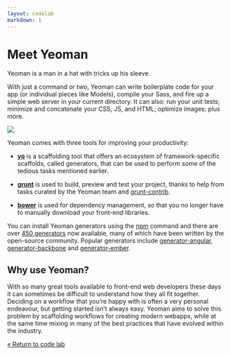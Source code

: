 ```yaml
---
layout: codelab
markdown: 1
---
```


# Meet Yeoman

Yeoman is a man in a hat with tricks up his sleeve.

With just a command or two, Yeoman can write boilerplate code for your app (or individual pieces like Models), compile your Sass, and fire up a simple web server in your current directory. It can also: run your unit tests; minimize and concatenate your CSS, JS, and HTML; optimize images; plus more.

![](/assets/img/codelab/image_1.png)

Yeoman comes with three tools for improving your productivity:

* [**yo**](http://yeoman.io) is a scaffolding tool that offers an ecosystem of framework-specific scaffolds, called generators, that can be used to perform some of the tedious tasks mentioned earlier.

* [**grunt**](http://gruntjs.com) is used to build, preview and test your project, thanks to help from tasks curated by the Yeoman team and [grunt-contrib](https://github.com/gruntjs/grunt-contrib).

* [**bower**](http://bower.io) is used for dependency management, so that you no longer have to manually download your front-end libraries.

You can install Yeoman generators using the [npm](http://npmjs.org) command and there are over [450 generators](http://yeoman.io/community-generators.html) now available, many of which have been written by the open-source community. Popular generators include [generator-angular](https://github.com/yeoman/generator-angular), [generator-backbone](https://github.com/yeoman/generator-backbone) and [generator-ember](https://github.com/yeoman/generator-ember).


## Why use Yeoman?

With so many great tools available to front-end web developers these days it can sometimes be difficult to understand how they all fit together. Deciding on a workflow that you’re happy with is often a very personal endeavour, but getting started isn’t always easy. Yeoman aims to solve this problem by scaffolding workflows for creating modern webapps, while at the same time mixing in many of the best practices that have evolved within the industry.

[&laquo; Return to code lab](../codelab.html)